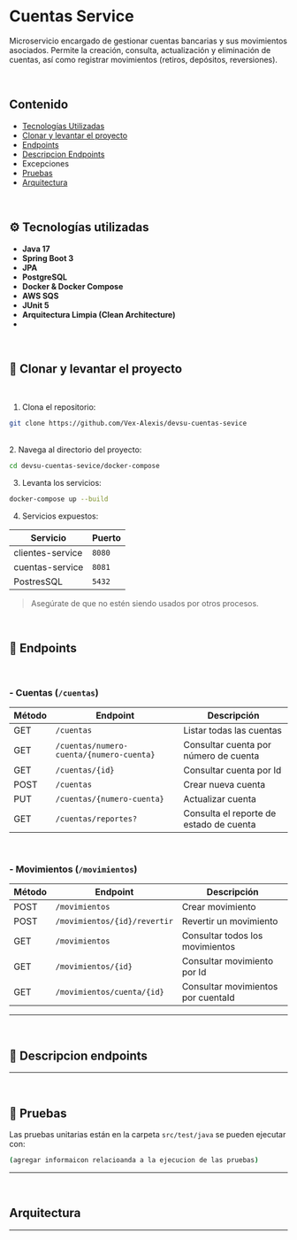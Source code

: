 # Cuentas Service

Microservicio encargado de gestionar cuentas bancarias y sus movimientos asociados. Permite la creación, consulta, actualización y eliminación de cuentas, así como registrar movimientos (retiros, depósitos, reversiones).

<br> <!-- Salto de línea -->

## Contenido

- [Tecnologías Utilizadas](#%EF%B8%8F-tecnologías-utilizadas)
- [Clonar y levantar el proyecto](#-clonar-y-levantar-el-proyecto)
- [Endpoints](#-endpoints)
- [Descripcion Endpoints](#-descripcion-endpoints)
- Excepciones
- [Pruebas](#-pruebas)
- [Arquitectura](#arquitectura)



<br> <!-- Salto de línea -->

## ⚙️ Tecnologías utilizadas

- **Java 17**
- **Spring Boot 3**
- **JPA**
- **PostgreSQL**
- **Docker & Docker Compose**
- **AWS SQS**
- **JUnit 5**
- **Arquitectura Limpia (Clean Architecture)**
- 

<br> <!-- Salto de línea -->

## 🔧 Clonar y levantar el proyecto

<br> <!-- Salto de línea -->
1. Clona el repositorio:
```bash
git clone https://github.com/Vex-Alexis/devsu-cuentas-sevice
```
<br> <!-- Salto de línea -->
2. Navega al directorio del proyecto:
```bash
cd devsu-cuentas-sevice/docker-compose
```
3. Levanta los servicios:
```bash
docker-compose up --build
```
4. Servicios expuestos:


| Servicio                | Puerto
|-------------------------|------
| clientes-service        | `8080`
| cuentas-service         | `8081`
| PostresSQL              | `5432`

> Asegúrate de que no estén siendo usados por otros procesos.



<br> <!-- Salto de línea -->
## 🚀 Endpoints
<br> <!-- Salto de línea -->

### - Cuentas (`/cuentas`)

| Método | Endpoint                      | Descripción                             |
|--------|-------------------------|-----------------------------------------|
| GET    | `/cuentas`                                  | Listar todas las cuentas                |
| GET    | `/cuentas/numero-cuenta/{numero-cuenta}`    | Consultar cuenta por número de cuenta            |
| GET    | `/cuentas/{id}`                             | Consultar cuenta por Id                   |
| POST   | `/cuentas`                                  | Crear nueva cuenta                      |
| PUT    | `/cuentas/{numero-cuenta}`                  | Actualizar cuenta                       |
| GET    | `/cuentas/reportes?`                        | Consulta el reporte de estado de cuenta |

<br> <!-- Salto de línea -->
### - Movimientos (`/movimientos`)

| Método | Endpoint                      | Descripción                             |
|--------|-------------------------|-----------------------------------------|
| POST   | `/movimientos`                              | Crear movimiento       |
| POST   | `/movimientos/{id}/revertir`                | Revertir un movimiento             |
| GET    | `/movimientos`                              | Consultar todos los movimientos        |
| GET    | `/movimientos/{id}`                         | Consultar movimiento por Id             |
| GET    | `/movimientos/cuenta/{id}`                  | Consultar movimientos por cuentaId        |


---
<br> <!-- Salto de línea -->
## 🚀 Descripcion endpoints

---
<br> <!-- Salto de línea -->
## 🧪 Pruebas
Las pruebas unitarias están en la carpeta `src/test/java` se pueden ejecutar con:

```bash
(agregar informaicon relacioanda a la ejecucion de las pruebas)
```

---
<br> <!-- Salto de línea -->
## Arquitectura



---
